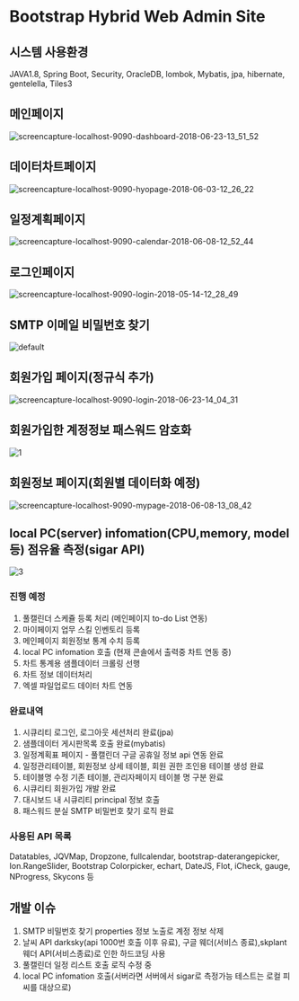 # Bootstrap Hybrid Web Admin Site
## 시스템 사용환경
JAVA1.8, Spring Boot, Security, OracleDB, lombok, Mybatis, jpa, hibernate, gentelella, Tiles3

## 메인페이지
![screencapture-localhost-9090-dashboard-2018-06-23-13_51_52](https://user-images.githubusercontent.com/12209348/41805994-d0ffe284-76ee-11e8-9812-7380abf60b87.png)

## 데이터차트페이지
![screencapture-localhost-9090-hyopage-2018-06-03-12_26_22](https://user-images.githubusercontent.com/12209348/40882894-5de6cc14-672a-11e8-8f36-c8f9dbb29459.png)

## 일정계획페이지
![screencapture-localhost-9090-calendar-2018-06-08-12_52_44](https://user-images.githubusercontent.com/12209348/41138715-253696e0-6b1e-11e8-9090-ad03880f1b8e.png)

## 로그인페이지
![screencapture-localhost-9090-login-2018-05-14-12_28_49](https://user-images.githubusercontent.com/12209348/39977138-c70af462-5772-11e8-89f5-fd99f96a6de2.png)

## SMTP 이메일 비밀번호 찾기
![default](https://user-images.githubusercontent.com/12209348/40882898-7e6d85c2-672a-11e8-8a32-2b227c267d16.PNG)

## 회원가입 페이지(정규식 추가)
![screencapture-localhost-9090-login-2018-06-23-14_04_31](https://user-images.githubusercontent.com/12209348/41805990-c386016a-76ee-11e8-8081-4e2a1467caed.png)

## 회원가입한 계정정보 패스워드 암호화
![1](https://user-images.githubusercontent.com/12209348/41805983-90200564-76ee-11e8-8c9d-ae10c214f873.PNG)

## 회원정보 페이지(회원별 데이터화 예정)
![screencapture-localhost-9090-mypage-2018-06-08-13_08_42](https://user-images.githubusercontent.com/12209348/41138730-44814f86-6b1e-11e8-995b-a592d267f941.png)

## local PC(server) infomation(CPU,memory, model 등) 점유율 측정(sigar API)
![3](https://user-images.githubusercontent.com/12209348/43034946-ee15ec90-8d20-11e8-8471-4a0eb5ae65f3.PNG)



### 진행 예정
1. 풀캘린더 스케쥴 등록 처리 (메인페이지 to-do List 연동)
2. 마이페이지 업무 스킬 인벤토리 등록 
3. 메인페이지 회원정보 통계 수치 등록
4. local PC infomation 호출 (현재 콘솔에서 출력중 차트 연동 중)
5. 차트 통계용 샘플데이터 크롤링 선행
6. 차트 정보 데이터처리
7. 엑셀 파일업로드 데이터 차트 연동

### 완료내역
1. 시큐리티 로그인, 로그아웃 세션처리 완료(jpa)
2. 샘플데이터 게시판목록 호출 완료(mybatis)
3. 일정계획표 페이지 - 풀캘린더 구글 공휴일 정보 api 연동 완료
4. 일정관리테이블, 회원정보 상세 테이블, 회원 권한 조인용 테이블 생성 완료
5. 테이블명 수정 기존 테이블, 관리자페이지 테이블 명 구분 완료
6. 시큐리티 회원가입 개발 완료
7. 대시보드 내 시큐리티 principal 정보 호출
8. 패스워드 분실 SMTP 비밀번호 찾기 로직 완료

### 사용된 API 목록
Datatables,
JQVMap,
Dropzone,
fullcalendar,
bootstrap-daterangepicker,
Ion.RangeSlider,
Bootstrap Colorpicker,
echart,
DateJS,
Flot,
iCheck,
gauge,
NProgress,
Skycons 등

## 개발 이슈
1. SMTP 비밀번호 찾기 properties 정보 노출로 계정 정보 삭제
2. 날씨 API darksky(api 1000번 호출 이후 유료), 구글 웨더(서비스 종료),skplant 웨더 API(서비스종료)로 인한 하드코딩 사용 
3. 풀캘린더 일정 리스트 호출 로직 수정 중
4. local PC infomation 호출(서버라면 서버에서 sigar로 측정가능 테스트는 로컬 피씨를 대상으로)